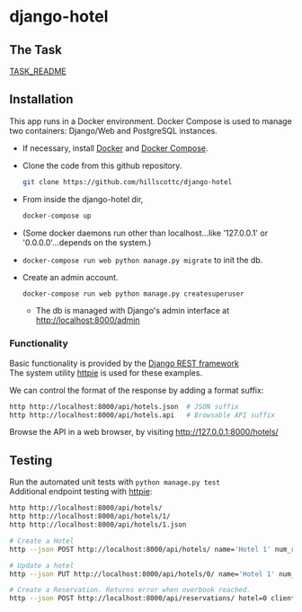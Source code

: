 # django-hotel

## The Task
  [TASK_README](TASK_README.md)


## Installation
This app runs in a Docker environment. Docker Compose is used to manage two containers: Django/Web and PostgreSQL instances.

- If necessary, install <a href="https://docs.docker.com/install/">Docker</a> and <a href="https://docs.docker.com/compose/install/#install-compose">Docker Compose</a>.
- Clone the code from this github repository.
    ```bash
    git clone https://github.com/hillscottc/django-hotel
    ``` 
- From inside the django-hotel dir, 
    ```bash
    docker-compose up
    ```
- (Some docker daemons run other than localhost...like '127.0.0.1' or '0.0.0.0'...depends on the system.)

- `docker-compose run web python manage.py migrate` to init the db.

- Create an admin account.
    ```bash
    docker-compose run web python manage.py createsuperuser
    ```

    - The db is managed with Django's admin interface at <http://localhost:8000/admin>  

### Functionality
Basic functionality is provided by the [Django REST framework](http://www.django-rest-framework.org/)  
The system utility [httpie](https://github.com/jakubroztocil/httpie#installation) is used for these examples.

We can control the format of the response by adding a format suffix:
```bash
http http://localhost:8000/api/hotels.json  # JSON suffix
http http://localhost:8000/api/hotels.api   # Browsable API suffix
```

Browse the API in a web browser, by visiting <http://127.0.0.1:8000/hotels/>


## Testing
Run the automated unit tests with `python manage.py test`  
Additional endpoint testing with [httpie](https://github.com/jakubroztocil/httpie#installation):
```bash
http http://localhost:8000/api/hotels/
http http://localhost:8000/api/hotels/1/
http http://localhost:8000/api/hotels/1.json

# Create a Hotel
http --json POST http://localhost:8000/api/hotels/ name='Hotel 1' num_rooms=10 res_buffer=2

# Update a hotel
http --json PUT http://localhost:8000/api/hotels/0/ name='Hotel 1' num_rooms=5 res_buffer=1

# Create a Reservation. Returns error when overbook reached.
http --json POST http://localhost:8000/api/reservations/ hotel=0 client_name='Jackson' res_date='2020-02-05'

```
